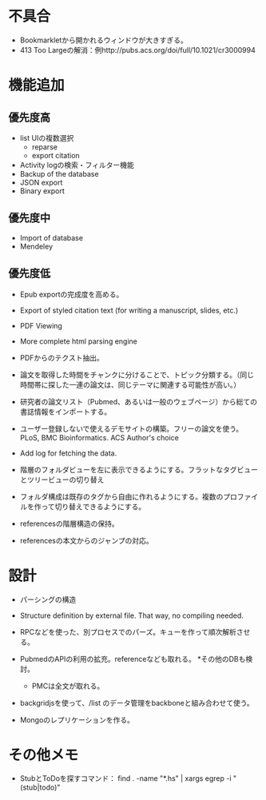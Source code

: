 # 不具合
* Bookmarkletから開かれるウィンドウが大きすぎる。
* 413 Too Largeの解消：例http://pubs.acs.org/doi/full/10.1021/cr3000994

# 機能追加

## 優先度高
* list UIの複数選択 
  * reparse
  * export citation
* Activity logの検索・フィルター機能
* Backup of the database
 * JSON export
 * Binary export

## 優先度中
* Import of database
 * Mendeley

## 優先度低
* Epub exportの完成度を高める。

* Export of styled citation text (for writing a manuscript, slides, etc.)

* PDF Viewing

* More complete html parsing engine

* PDFからのテクスト抽出。

* 論文を取得した時間をチャンクに分けることで、トピック分類する。（同じ時間帯に探した一連の論文は、同じテーマに関連する可能性が高い。）

* 研究者の論文リスト（Pubmed、あるいは一般のウェブページ）から総ての書誌情報をインポートする。

* ユーザー登録しないで使えるデモサイトの構築。フリーの論文を使う。PLoS, BMC Bioinformatics. ACS Author's choice

* Add log for fetching the data.

* 階層のフォルダビューを左に表示できるようにする。フラットなタグビューとツリービューの切り替え
* フォルダ構成は既存のタグから自由に作れるようにする。複数のプロファイルを作って切り替えできるようにする。

* referencesの階層構造の保持。
* referencesの本文からのジャンプの対応。


# 設計


* パーシングの構造
 * Structure definition by external file. That way, no compiling needed.
 * RPCなどを使った、別プロセスでのパーズ。キューを作って順次解析させる。
* PubmedのAPIの利用の拡充。referenceなども取れる。
  *その他のDBも検討。
    * PMCは全文が取れる。

* backgridjsを使って、/list のデータ管理をbackboneと組み合わせて使う。

* Mongoのレプリケーションを作る。

# その他メモ

* StubとToDoを探すコマンド： find . -name "*.hs" | xargs egrep -i "(stub|todo)"

